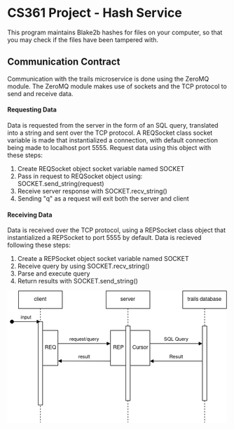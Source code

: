 # CS361 Project - Hash Service
This program maintains Blake2b hashes for files on your computer, so that you may check if the files have been tampered with.

## Communication Contract
Communication with the trails microservice is done using the ZeroMQ module. The ZeroMQ module makes use of sockets and the TCP protocol to send and receive data.

#### Requesting Data
Data is requested from the server in the form of an SQL query, translated into a string and sent over the TCP protocol. A REQSocket class socket variable is made that instantialized a connection, with default connection being made to localhost port 5555.
Request data using this object with these steps:
1. Create REQSocket object socket variable named SOCKET
2. Pass in request to REQSocket object using: SOCKET.send_string(request)
3. Receive server response with SOCKET.recv_string()
4. Sending "q" as a request will exit both the server and client

#### Receiving Data
Data is received over the TCP protocol, using a REPSocket class object that instantialized a REPSocket to port 5555 by default. 
Data is recieved following these steps:
1. Create a REPSocket object socket variable named SOCKET
2. Receive query by using SOCKET.recv_string()
3. Parse and execute query
4. Return results with SOCKET.send_string()


![Alt text](./lib/sequence.png)

